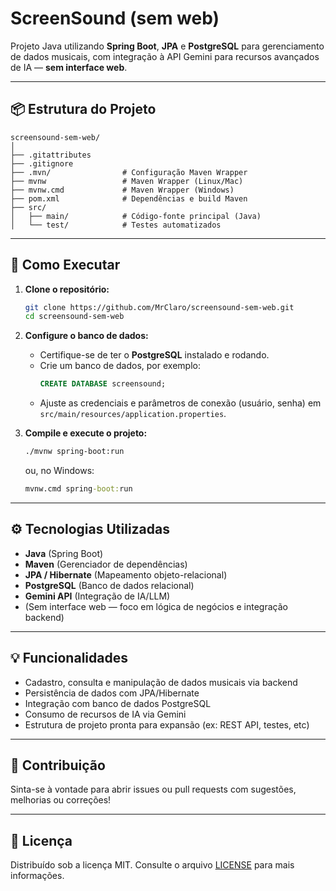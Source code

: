 
# ScreenSound (sem web)

Projeto Java utilizando **Spring Boot**, **JPA** e **PostgreSQL** para gerenciamento de dados musicais, com integração à API Gemini para recursos avançados de IA — **sem interface web**.

---

## 📦 Estrutura do Projeto

```
screensound-sem-web/
│
├── .gitattributes
├── .gitignore
├── .mvn/                # Configuração Maven Wrapper
├── mvnw                 # Maven Wrapper (Linux/Mac)
├── mvnw.cmd             # Maven Wrapper (Windows)
├── pom.xml              # Dependências e build Maven
├── src/
│   ├── main/            # Código-fonte principal (Java)
│   └── test/            # Testes automatizados
```

---

## 🚀 Como Executar

1. **Clone o repositório:**
   ```bash
   git clone https://github.com/MrClaro/screensound-sem-web.git
   cd screensound-sem-web
   ```

2. **Configure o banco de dados:**
   - Certifique-se de ter o **PostgreSQL** instalado e rodando.
   - Crie um banco de dados, por exemplo:
     ```sql
     CREATE DATABASE screensound;
     ```
   - Ajuste as credenciais e parâmetros de conexão (usuário, senha) em `src/main/resources/application.properties`.

3. **Compile e execute o projeto:**
   ```bash
   ./mvnw spring-boot:run
   ```
   ou, no Windows:
   ```cmd
   mvnw.cmd spring-boot:run
   ```

---

## ⚙️ Tecnologias Utilizadas

- **Java**  (Spring Boot)
- **Maven** (Gerenciador de dependências)
- **JPA / Hibernate** (Mapeamento objeto-relacional)
- **PostgreSQL** (Banco de dados relacional)
- **Gemini API** (Integração de IA/LLM)
- (Sem interface web — foco em lógica de negócios e integração backend)

---

## 💡 Funcionalidades

- Cadastro, consulta e manipulação de dados musicais via backend
- Persistência de dados com JPA/Hibernate
- Integração com banco de dados PostgreSQL
- Consumo de recursos de IA via Gemini
- Estrutura de projeto pronta para expansão (ex: REST API, testes, etc)

---

## 🤝 Contribuição

Sinta-se à vontade para abrir issues ou pull requests com sugestões, melhorias ou correções!

---

## 📄 Licença

Distribuído sob a licença MIT. Consulte o arquivo [LICENSE](LICENSE) para mais informações.
